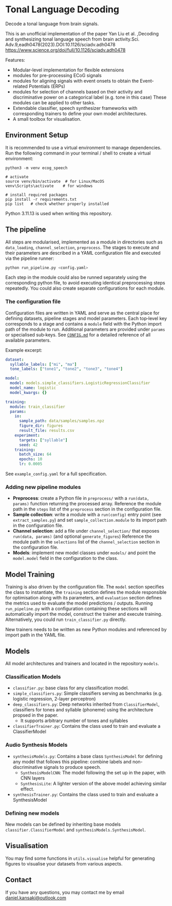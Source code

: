 # Tonal Language Decoding
Decode a tonal language from brain signals.

This is an unofficial implementation of the paper Yan Liu et al. ,Decoding and synthesizing tonal language speech from brain activity.Sci. Adv.9,eadh0478(2023).DOI:10.1126/sciadv.adh0478
https://www.science.org/doi/full/10.1126/sciadv.adh0478 

Features:
- Modular-level implementation for flexible extensions
- modules for pre-processing ECoG signals
- modules for aligning signals with event onsets to obtain the Event-related Potentials (ERPs)
- modules for selection of channels based on their activity and discriminative power on a categorical label (e.g. tone in this case)
These modules can be applied to other tasks.
- Extendable classifier, speech synthesizer frameworks with corresponding trainers to define your own model architectures.
- A small toolbox for visualisation.

## Environment Setup

It is recommended to use a virtual environment to manage dependencies. Run the following command in your terminal / shell to create a virtual environment:
```shell
python3 -m venv ecog_speech

# activate
source venv/bin/activate  # for Linux/MacOS
venv\Scripts\activate    # for windows

# install required packages
pip install -r requirements.txt
pip list   # check whether properly installed
```
Python 3.11.13 is used when writing this repository.

## The pipeline
All steps are modularised, implemented as a module in directories such as `data_loading`, `channel_selection`, `preprocess`. 
The stages to execute and their parameters are described in a YAML configuration file and executed via the pipeline runner:
```python
python run_pipeline.py <config.yaml>
```

Each step in the module could also be runned separately using the corresponding python file, to avoid executing identical preprocessing steps repeatedly. You could also create separate configurations for each module.


### The configuration file
Configuration files are written in YAML and serve as the central place for defining datasets, pipeline stages and model parameters. Each top‑level key corresponds to a stage and contains a `module` field with the Python import path of the module to run. Additional parameters are provided under `params` or specialised sub‑keys. See [`CONFIG.md`](CONFIG.md) for a detailed reference of all available parameters.

Example excerpt:
```yaml
dataset:
  syllable_labels: ["mi", "ma"]
  tone_labels: ["tone1", "tone2", "tone3", "tone4"]

model:
  model: models.simple_classifiers.LogisticRegressionClassifier
  model_name: logistic
  model_kwargs: {}

training:
  module: train_classifier
  params:
    io:
      sample_path: data/samples/samples.npz
      figure_dir: figures
      result_file: results.csv
    experiment:
      targets: ["syllable"]
      seed: 42
    training:
      batch_size: 64
      epochs: 10
      lr: 0.0005
```
See `example_config.yaml` for a full specification.

### Adding new pipeline modules
- **Preprocess**: create a Python file in `preprocess/` with a `run(data, params)` function returning the processed array. Reference the module path in the `steps` list of the `preprocess` section in the configuration file.
- **Sample collection**: write a module with a `run(config)` entry point (see `extract_samples.py`) and set `sample_collection.module` to its import path in the configuration file.
- **Channel selection**: add a file under `channel_selection/` that exposes `run(data, params)` (and optional `generate_figures`) Reference the module path in the `selections` list of the `channel_selection` section in the configuration file.
- **Models**: implement new model classes under `models/` and point the `model.model` field in the configuration to the class.

## Model Training
Training is also driven by the configuration file. The `model` section specifies the class to instantiate, the `training` section defines the module responsible for optimisation along with its parameters, and `evaluation` section defines the metrics used to evaluate the model predictions / outputs. Running `run_pipeline.py` with a configuration containing these sections will automatically import the model, construct the trainer and execute training. Alternatively, you could run `train_classifier.py` directly.

New trainers needs to be written as new Python modules and referenced by import path in the YAML file.

## Models
All model architectures and trainers and located in the repository `models`.
### Classification Models
- `classifier.py`: base class for any classification model.
- `simple_classifiers.py`: Simple classifiers serving as benchmarks (e.g. logistic regression, 2-layer perceptron)
- `deep_classifiers.py`: Deep networks inherited from `ClassifierModel`, classifiers for tones and syllable (phoneme) using the architecture propsed in the paper.
    - It supports arbitrary number of tones and syllables
- `classifierTrainer.py`: Contains the class used to train and evaluate a ClassifierModel
### Audio Synthesis Models
- `synthesisModels.py`: Contains a base class `SynthesisModel` for defining any model that follows this pipeline: combine labels and non-discriminative signals to produce speech.
    - `SynthesisModelCNN`: The model following the set up in the paper, with CNN layers
    - `SynthesisLite`: A lighter version of the above model achieving similar effect.
- `synthesisTrainer.py`: Contains the class used to train and evaluate a SynthesisModel

### Defining new models
New models can be defined by inheriting base models `classifier.ClassifierModel` and `synthesisModels.SynthesisModel`. 

## Visualisation
You may find some functions in `utils.visualise` helpful for generating figures
to visualise your datasets from various aspects.

## Contact
If you have any questions, you may contact me by email daniel.kansaki@outlook.com
